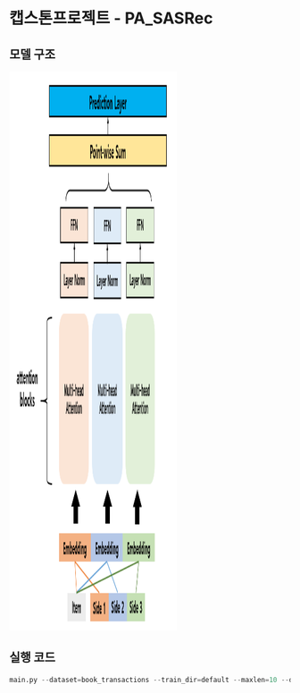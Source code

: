 # 캡스톤프로젝트 - PA_SASRec


## 모델 구조
<img src="https://github.com/et007693/PA_SASRec/blob/main/img/model.png?raw=true" width="300" height="1000"></img>

## 실행 코드
``` python
main.py --dataset=book_transactions --train_dir=default --maxlen=10 --dropout_rate=0.2 --device=cuda
```
